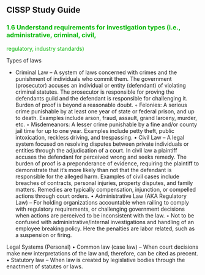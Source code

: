 ## CISSP Study Guide

### <font color="#00b600">1.6 Understand requirements for investigation types (i.e., administrative, criminal, civil,
regulatory, industry standards) </font>

Types of laws
- Criminal Law – A system of laws concerned with crimes and the punishment of individuals who commit them. The government (prosecutor) accuses an individual or entity (defendant) of violating criminal statutes. The prosecutor is responsible for proving the defendants guild and the defendant is responsible for challenging it. Burden of proof is beyond a reasonable doubt.
        ◦ Felonies: A serious crime punishable by at least one year of state or federal prison, and up to death. Examples include arson, fraud, assault, grand larceny, murder, etc.
        ◦ Misdemeanors: A lesser crime punishable by a fine and/or county jail time for up to one year. Examples include petty theft, public intoxication, reckless driving, and trespassing.
    • Civil Law – A legal system focused on resolving disputes between private individuals or entities through the adjudication of a court. In civil law a plaintiff accuses the defendant for perceived wrong and seeks remedy. The burden of proof is a preponderance of evidence, requiring the plaintiff to demonstrate that it’s more likely than not that the defendant is responsible for the alleged harm. Examples of civil cases include breaches of contracts, personal injuries, property disputes, and family matters. Remedies are typically compensation, injunction, or compelled actions through court orders.
    • Administrative Law (AKA Regulatory Law) – For holding organizations accountable when railing to comply with regulatory requirements, or challenging government decisions when actions are perceived to be inconsistent with the law.
        ◦ Not to be confused with administrative/internal investigations and handling of an employee breaking policy. Here the penalties are labor related, such as a suspension or firing.

Legal Systems (Personal)
    • Common law (case law) – When court decisions make new interpretations of the law and, therefore, can be cited as precent.
    • Statutory law – When law is created by legislative bodies through the enactment of statutes or laws.






















    
